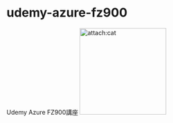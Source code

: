 # udemy-azure-fz900
Udemy Azure FZ900講座
<img src="attach:cat.jpg" alt="attach:cat" title="attach:cat" width="200" height="200">
